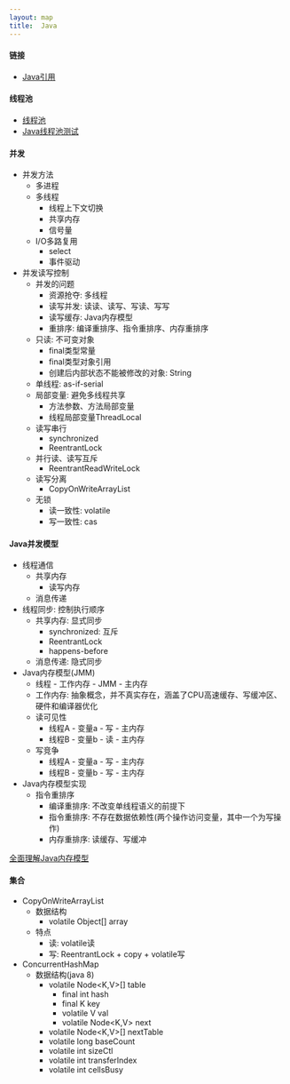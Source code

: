 ```yaml
---
layout: map
title:  Java
---
```


#### 链接

* [Java引用](/topic/java/reference.html)

#### 线程池

* [线程池](/topic/java/concurrent/thread-pool.html)
* [Java线程池测试](/java/java-thread-pool-test.html)

#### 并发

* 并发方法
    * 多进程
    * 多线程
        * 线程上下文切换
        * 共享内存
        * 信号量
    * I/O多路复用
        * select
        * 事件驱动
* 并发读写控制
    * 并发的问题
        * 资源抢夺: 多线程
        * 读写并发: 读读、读写、写读、写写
        * 读写缓存: Java内存模型
        * 重排序: 编译重排序、指令重排序、内存重排序
    * 只读: 不可变对象
        * final类型常量
        * final类型对象引用
        * 创建后内部状态不能被修改的对象: String
    * 单线程: as-if-serial
    * 局部变量: 避免多线程共享
        * 方法参数、方法局部变量
        * 线程局部变量ThreadLocal
    * 读写串行
        * synchronized
        * ReentrantLock
    * 并行读、读写互斥
        * ReentrantReadWriteLock
    * 读写分离
        * CopyOnWriteArrayList
    * 无锁
        * 读一致性: volatile
        * 写一致性: cas

#### Java并发模型

* 线程通信
    * 共享内存
        * 读写内存
    * 消息传递
* 线程同步: 控制执行顺序
    * 共享内存: 显式同步
        * synchronized: 互斥
        * ReentrantLock
        * happens-before
    * 消息传递: 隐式同步
* Java内存模型(JMM)
    * 线程 - 工作内存 - JMM - 主内存
    * 工作内存: 抽象概念，并不真实存在，涵盖了CPU高速缓存、写缓冲区、硬件和编译器优化
    * 读可见性
        * 线程A - 变量a - 写 - 主内存
        * 线程B - 变量b - 读 - 主内存
    * 写竞争
        * 线程A - 变量a - 写 - 主内存
        * 线程B - 变量b - 写 - 主内存
* Java内存模型实现
    * 指令重排序
        * 编译重排序: 不改变单线程语义的前提下
        * 指令重排序: 不存在数据依赖性(两个操作访问变量，其中一个为写操作)
        * 内存重排序: 读缓存、写缓冲

[全面理解Java内存模型](http://blog.csdn.net/suifeng3051/article/details/52611310)

#### 集合

* CopyOnWriteArrayList
    * 数据结构
        * volatile Object[] array
    * 特点
        * 读: volatile读
        * 写: ReentrantLock + copy + volatile写
* ConcurrentHashMap
    * 数据结构(java 8)
        * volatile Node<K,V>[] table
            * final int hash
            * final K key
            * volatile V val
            * volatile Node<K,V> next
        * volatile Node<K,V>[] nextTable
        * volatile long baseCount
        * volatile int sizeCtl
        * volatile int transferIndex
        * volatile int cellsBusy
